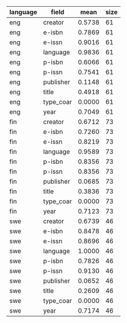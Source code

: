| language   | field     |   mean |   size |
|------------|-----------|--------|--------|
| eng        | creator   | 0.5738 |     61 |
| eng        | e-isbn    | 0.7869 |     61 |
| eng        | e-issn    | 0.9016 |     61 |
| eng        | language  | 0.9836 |     61 |
| eng        | p-isbn    | 0.6066 |     61 |
| eng        | p-issn    | 0.7541 |     61 |
| eng        | publisher | 0.1148 |     61 |
| eng        | title     | 0.4918 |     61 |
| eng        | type_coar | 0.0000 |     61 |
| eng        | year      | 0.7049 |     61 |
| fin        | creator   | 0.6712 |     73 |
| fin        | e-isbn    | 0.7260 |     73 |
| fin        | e-issn    | 0.8219 |     73 |
| fin        | language  | 0.9589 |     73 |
| fin        | p-isbn    | 0.8356 |     73 |
| fin        | p-issn    | 0.8356 |     73 |
| fin        | publisher | 0.0685 |     73 |
| fin        | title     | 0.3836 |     73 |
| fin        | type_coar | 0.0000 |     73 |
| fin        | year      | 0.7123 |     73 |
| swe        | creator   | 0.6739 |     46 |
| swe        | e-isbn    | 0.8478 |     46 |
| swe        | e-issn    | 0.8696 |     46 |
| swe        | language  | 1.0000 |     46 |
| swe        | p-isbn    | 0.7826 |     46 |
| swe        | p-issn    | 0.9130 |     46 |
| swe        | publisher | 0.0652 |     46 |
| swe        | title     | 0.2609 |     46 |
| swe        | type_coar | 0.0000 |     46 |
| swe        | year      | 0.7174 |     46 |
